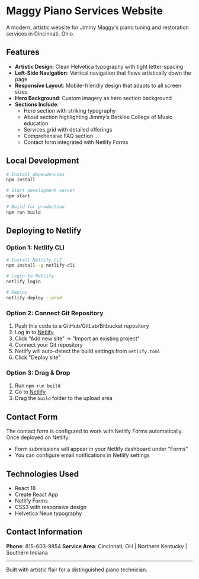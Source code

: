 # Maggy Piano Services Website

A modern, artistic website for Jimmy Maggy's piano tuning and restoration services in Cincinnati, Ohio.

## Features

- **Artistic Design**: Clean Helvetica typography with tight letter-spacing
- **Left-Side Navigation**: Vertical navigation that flows artistically down the page
- **Responsive Layout**: Mobile-friendly design that adapts to all screen sizes
- **Hero Background**: Custom imagery as hero section background
- **Sections Include**:
  - Hero section with striking typography
  - About section highlighting Jimmy's Berklee College of Music education
  - Services grid with detailed offerings
  - Comprehensive FAQ section
  - Contact form integrated with Netlify Forms

## Local Development

```bash
# Install dependencies
npm install

# Start development server
npm start

# Build for production
npm run build
```

## Deploying to Netlify

### Option 1: Netlify CLI

```bash
# Install Netlify CLI
npm install -g netlify-cli

# Login to Netlify
netlify login

# Deploy
netlify deploy --prod
```

### Option 2: Connect Git Repository

1. Push this code to a GitHub/GitLab/Bitbucket repository
2. Log in to [Netlify](https://netlify.com)
3. Click "Add new site" → "Import an existing project"
4. Connect your Git repository
5. Netlify will auto-detect the build settings from `netlify.toml`
6. Click "Deploy site"

### Option 3: Drag & Drop

1. Run `npm run build`
2. Go to [Netlify](https://app.netlify.com/drop)
3. Drag the `build` folder to the upload area

## Contact Form

The contact form is configured to work with Netlify Forms automatically. Once deployed on Netlify:
- Form submissions will appear in your Netlify dashboard under "Forms"
- You can configure email notifications in Netlify settings

## Technologies Used

- React 18
- Create React App
- Netlify Forms
- CSS3 with responsive design
- Helvetica Neue typography

## Contact Information

**Phone**: 815-603-9854
**Service Area**: Cincinnati, OH | Northern Kentucky | Southern Indiana

---

Built with artistic flair for a distinguished piano technician.
